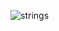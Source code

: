 ![strings](https://user-images.githubusercontent.com/124538764/216858440-7afe6dba-2171-4afb-a23c-b8a77e8c173d.PNG)
